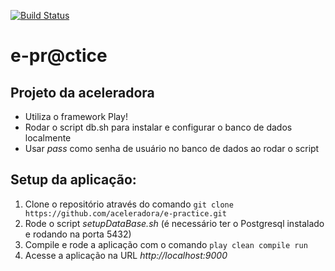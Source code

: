 [![Build Status](https://snap-ci.com/aceleradora/e-practice/branch/master/build_image)](https://snap-ci.com/aceleradora/e-practice/branch/master)

e-pr@ctice
==========

## Projeto da aceleradora

* Utiliza o framework Play!
* Rodar o script db.sh para instalar e configurar o banco de dados localmente
* Usar _pass_ como senha de usuário no banco de dados ao rodar o script

## Setup da aplicação:

1. Clone o repositório através do comando
  `git clone https://github.com/aceleradora/e-practice.git`
2. Rode o script _setupDataBase.sh_ (é necessário ter o Postgresql instalado e rodando na porta 5432)
3. Compile e rode a aplicação com o comando
  `play clean compile run`
4. Acesse a aplicação na URL _http://localhost:9000_
